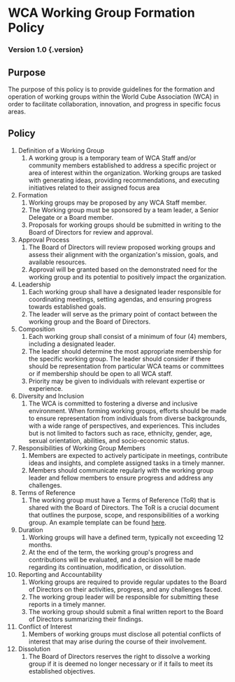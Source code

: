 # WCA Working Group Formation Policy

### Version 1.0 {.version}

## Purpose
The purpose of this policy is to provide guidelines for the formation and operation of working groups within the World Cube Association (WCA) in order to facilitate collaboration, innovation, and progress in specific focus areas.

## Policy
1. Definition of a Working Group
   1. A working group is a temporary team of WCA Staff and/or community members established to address a specific project or area of interest within the organization. Working groups are tasked with generating ideas, providing recommendations, and executing initiatives related to their assigned focus area
2. Formation
   1. Working groups may be proposed by any WCA Staff member.
   2. The Working group must be sponsored by a team leader, a Senior Delegate or a Board member.
   3.  Proposals for working groups should be submitted in writing to the Board of Directors for review and approval.
3. Approval Process
   1. The Board of Directors will review proposed working groups and assess their alignment with the organization's mission, goals, and available resources.
   2. Approval will be granted based on the demonstrated need for the working group and its potential to positively impact the organization.
4. Leadership
   1. Each working group shall have a designated leader responsible for coordinating meetings, setting agendas, and ensuring progress towards established goals.
   2. The leader will serve as the primary point of contact between the working group and the Board of Directors.
5. Composition
   1. Each working group shall consist of a minimum of four (4) members, including a designated leader. 
   2. The leader should determine the most appropriate membership for the specific working group.  The leader should consider if there should be representation from particular WCA teams or committees or if membership should be open to all WCA staff.
   3. Priority may be given to individuals with relevant expertise or experience. 
6. Diversity and Inclusion
   1. The WCA is committed to fostering a diverse and inclusive environment. When forming working groups, efforts should be made to ensure representation from individuals from diverse backgrounds, with a wide range of perspectives, and experiences. This includes but is not limited to factors such as race, ethnicity, gender, age, sexual orientation, abilities, and socio-economic status. 
7. Responsibilities of Working Group Members
   1. Members are expected to actively participate in meetings, contribute ideas and insights, and complete assigned tasks in a timely manner.
   2. Members should communicate regularly with the working group leader and fellow members to ensure progress and address any challenges.
8. Terms of Reference 
   1. The working group must have a Terms of Reference (ToR) that is shared with the Board of Directors. The ToR is a crucial document that outlines the purpose, scope, and responsibilities of a working group. An example template can be found [here](https://docs.google.com/document/d/1du0LKmBeJlBNbzRjCoqmfEI5ILDNQ6FJYT9eowGLZGM/edit).
9. Duration
   1. Working groups will have a defined term, typically not exceeding 12 months.
   2. At the end of the term, the working group's progress and contributions will be evaluated, and a decision will be made regarding its continuation, modification, or dissolution.
10. Reporting and Accountability
    1. Working groups are required to provide regular updates to the Board of Directors on their activities, progress, and any challenges faced.
    2. The working group leader will be responsible for submitting these reports in a timely manner.
    3. The working group should submit a final written report to the Board of Directors summarizing their findings. 
11. Conflict of Interest
    1. Members of working groups must disclose all potential conflicts of interest that may arise during the course of their involvement.
12. Dissolution
    1. The Board of Directors reserves the right to dissolve a working group if it is deemed no longer necessary or if it fails to meet its established objectives.
